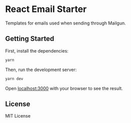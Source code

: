 # React Email Starter

Templates for emails used when sending through Mailgun.

## Getting Started

First, install the dependencies:

```sh
yarn
```

Then, run the development server:

```sh
yarn dev
```

Open [localhost:3000](http://localhost:3000) with your browser to see the result.

## License

MIT License
